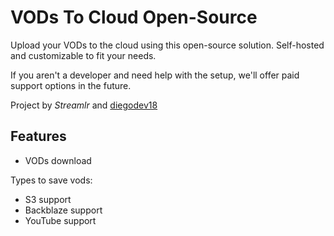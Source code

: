 # VODs To Cloud Open-Source

Upload your VODs to the cloud using this open-source solution. Self-hosted and customizable to fit your needs.

If you aren't a developer and need help with the setup, we'll offer paid support options in the future.

Project by _Streamlr_ and [diegodev18](https://diego18.pro)

## Features

- VODs download

Types to save vods:
- S3 support
- Backblaze support
- YouTube support
